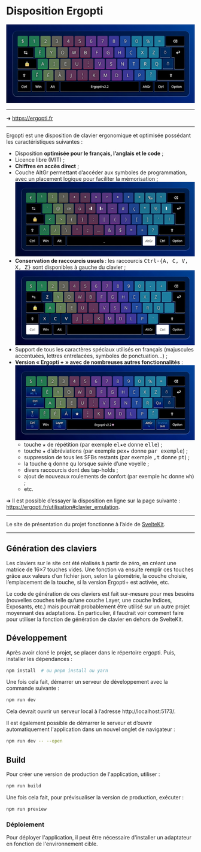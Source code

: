 # Disposition Ergopti

![Couche de base](static/img/ergopti_visuel.jpg)

---

➜ https://ergopti.fr

---

Ergopti est une disposition de clavier ergonomique et optimisée possédant les caractéristiques suivantes :

- Disposition **optimisée pour le français, l’anglais et le code** ;
- Licence libre (MIT) ;
- **Chiffres en accès direct** ;
- Couche AltGr permettant d’accéder aux symboles de programmation, avec un placement logique pour faciliter la mémorisation ;
  ![Couche AltGr](static/img/ergopti_altgr.jpg)
- **Conservation de raccourcis usuels** : les raccourcis <kbd>Ctrl-{A, C, V, X, Z}</kbd> sont disponibles à gauche du clavier ;
  ![Couche Ctrl](static/img/ergopti_ctrl.jpg)
- Support de tous les caractères spéciaux utilisés en français (majuscules accentuées, lettres entrelacées, symboles de ponctuation…) ;
- **Version « Ergopti + » avec de nombreuses autres fonctionnalités** :
  ![Couche de base +](static/img/ergopti_plus.jpg)
  - touche <kbd>★</kbd> de répétition (par exemple <kbd>el★e</kbd> donne <kbd>elle</kbd>) ;
  - touche <kbd>★</kbd> d’abréviations (par exemple <kbd>pex★</kbd> donne <kbd>par exemple</kbd>) ;
  - suppression de tous les SFBs restants (par exemple <kbd>,t</kbd> donne <kbd>pt</kbd>) ;
  - la touche <kbd>q</kbd> donne <kbd>qu</kbd> lorsque suivie d’une voyelle ;
  - divers raccourcis dont des tap-holds ;
  - ajout de nouveaux roulements de confort (par exemple <kbd>hc</kbd> donne <kbd>wh</kbd>) ;
  - etc.
 
➜ Il est possible d’essayer la disposition en ligne sur la page suivante : https://ergopti.fr/utilisation#clavier_emulation.

---

Le site de présentation du projet fonctionne à l’aide de [SvelteKit](https://kit.svelte.dev/).

---

## Génération des claviers

Les claviers sur le site ont été réalisés à partir de zéro, en créant une matrice de 16×7 touches vides.
Une fonction va ensuite remplir ces touches grâce aux valeurs d’un fichier json, selon la géométrie, la couche choisie, l’emplacement de la touche, si la version Ergopti+ est activée, etc.

Le code de génération de ces claviers est fait sur-mesure pour mes besoins (nouvelles couches telle qu’une couche Layer, une couche Indices, Exposants, etc.) mais pourrait probablement être utilisé sur un autre projet moyennant des adaptations. En particulier, il faudrait voir comment faire pour utiliser la fonction de génération de clavier en dehors de SvelteKit.

## Développement

Après avoir cloné le projet, se placer dans le répertoire ergopti.
Puis, installer les dépendances :

```bash
npm install  # ou pnpm install ou yarn
```

Une fois cela fait, démarrer un serveur de développement avec la commande suivante :

```bash
npm run dev
```

Cela devrait ouvrir un serveur local à l’adresse http://localhost:5173/.

Il est également possible de démarrer le serveur et d’ouvrir automatiquement l'application dans un nouvel onglet de navigateur :

```bash
npm run dev -- --open
```

## Build

Pour créer une version de production de l'application, utiliser :

```bash
npm run build
```

Une fois cela fait, pour prévisualiser la version de production, exécuter :

```bash
npm run preview
```

### Déploiement

Pour déployer l'application, il peut être nécessaire d'installer un adaptateur en fonction de l'environnement cible.
